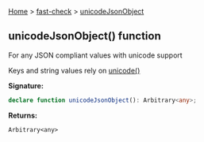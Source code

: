 [Home](/) &gt; [fast-check](../fast-check.md) &gt; [unicodeJsonObject](unicodeJsonObject.md)

## unicodeJsonObject() function

For any JSON compliant values with unicode support

Keys and string values rely on [unicode()](unicode.md)

<b>Signature:</b>

```typescript
declare function unicodeJsonObject(): Arbitrary<any>;
```
<b>Returns:</b>

`Arbitrary<any>`

